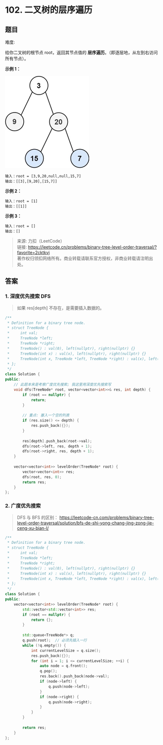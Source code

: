# 102. 二叉树的层序遍历

## 题目

难度:

给你二叉树的根节点 root，返回其节点值的 **层序遍历**。（即逐层地，从左到右访问所有节点）。

**示例 1：**

![](image/image-20231022182020150.png)

```
输入：root = [3,9,20,null,null,15,7]
输出：[[3],[9,20],[15,7]]

```

**示例 2：**

```
输入：root = [1]
输出：[[1]]

```

**示例 3：**

```
输入：root = []
输出：[]

```

> 来源: 力扣（LeetCode）  
> 链接: <https://leetcode.cn/problems/binary-tree-level-order-traversal/?favorite=2cktkvj>  
> 著作权归领扣网络所有。商业转载请联系官方授权，非商业转载请注明出处。

## 答案

### 1. 深度优先搜索 DFS

> 如果 res[depth] 不存在，是需要插入数据的。

```c++
/**
 * Definition for a binary tree node.
 * struct TreeNode {
 *     int val;
 *     TreeNode *left;
 *     TreeNode *right;
 *     TreeNode() : val(0), left(nullptr), right(nullptr) {}
 *     TreeNode(int x) : val(x), left(nullptr), right(nullptr) {}
 *     TreeNode(int x, TreeNode *left, TreeNode *right) : val(x), left(left), right(right) {}
 * };
 */
class Solution {
public:
    // 此题本来是考察广度优先搜索; 我这里用深度优先搜索写
    void dfs(TreeNode* root, vector<vector<int>>& res, int depth) {
        if (root == nullptr) {
            return;
        }

        // 重点: 塞入一个空的列表
        if (res.size() <= depth) {
            res.push_back({});
        }

        res[depth].push_back(root->val);
        dfs(root->left, res, depth + 1);
        dfs(root->right, res, depth + 1);
    }

    vector<vector<int>> levelOrder(TreeNode* root) {
        vector<vector<int>> res;
        dfs(root, res, 0);
        return res;
    }
};
```

### 2. 广度优先搜索

> DFS 与 BFS 的区别：
> <https://leetcode-cn.com/problems/binary-tree-level-order-traversal/solution/bfs-de-shi-yong-chang-jing-zong-jie-ceng-xu-bian-l/>

```c++
/**
 * Definition for a binary tree node.
 * struct TreeNode {
 *     int val;
 *     TreeNode *left;
 *     TreeNode *right;
 *     TreeNode() : val(0), left(nullptr), right(nullptr) {}
 *     TreeNode(int x) : val(x), left(nullptr), right(nullptr) {}
 *     TreeNode(int x, TreeNode *left, TreeNode *right) : val(x), left(left), right(right) {}
 * };
 */
class Solution {
public:
    vector<vector<int>> levelOrder(TreeNode* root) {
        std::vector<std::vector<int>> res;
        if (root == nullptr) {
            return {};
        }
        
        std::queue<TreeNode*> q;
        q.push(root);  // 必须先插入一行
        while (!q.empty()) {
            int currentLevelSize = q.size();
            res.push_back({});
            for (int i = 1; i <= currentLevelSize; ++i) {
                auto node = q.front();
                q.pop();
                res.back().push_back(node->val);
                if (node->left) {
                    q.push(node->left);
                }
                if (node->right) {
                    q.push(node->right);
                }
            }
        }

        return res;
    }
};
```
